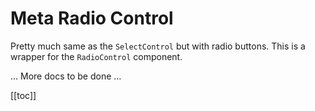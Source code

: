 # Meta Radio Control

Pretty much same as the `SelectControl` but with radio buttons.
This is a wrapper for the `RadioControl` component.

... More docs to be done ...

[[toc]]